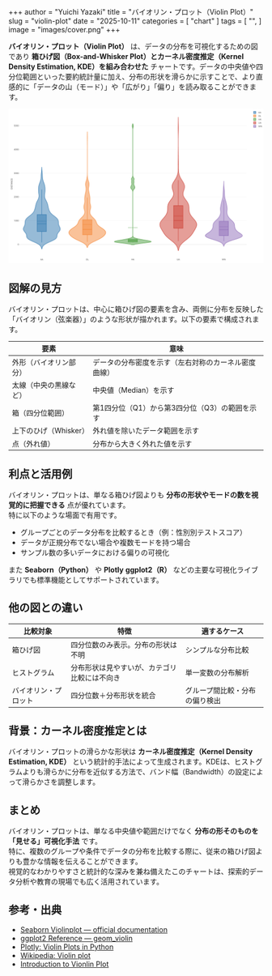 +++
author = "Yuichi Yazaki"
title = "バイオリン・プロット（Violin Plot）"
slug = "violin-plot"
date = "2025-10-11"
categories = [
    "chart"
]
tags = [
    "",
]
image = "images/cover.png"
+++

**バイオリン・プロット（Violin Plot）** は、データの分布を可視化するための図であり **箱ひげ図（Box-and-Whisker Plot）とカーネル密度推定（Kernel Density Estimation, KDE）を組み合わせた** チャートです。データの中央値や四分位範囲といった要約統計量に加え、分布の形状を滑らかに示すことで、より直感的に「データの山（モード）」や「広がり」「偏り」を読み取ることができます。


<!--more-->

![](images/mainvisual.png)

## 図解の見方

バイオリン・プロットは、中心に箱ひげ図の要素を含み、両側に分布を反映した「バイオリン（弦楽器）」のような形状が描かれます。以下の要素で構成されます。

| 要素 | 意味 |
|------|------|
| 外形（バイオリン部分） | データの分布密度を示す（左右対称のカーネル密度曲線） |
| 太線（中央の黒線など） | 中央値（Median）を示す |
| 箱（四分位範囲） | 第1四分位（Q1）から第3四分位（Q3）の範囲を示す |
| 上下のひげ（Whisker） | 外れ値を除いたデータ範囲を示す |
| 点（外れ値） | 分布から大きく外れた値を示す |



## 利点と活用例

バイオリン・プロットは、単なる箱ひげ図よりも **分布の形状やモードの数を視覚的に把握できる** 点が優れています。  
特に以下のような場面で有用です。

- グループごとのデータ分布を比較するとき（例：性別別テストスコア）
- データが正規分布でない場合や複数モードを持つ場合
- サンプル数の多いデータにおける偏りの可視化

また **Seaborn（Python）** や **Plotly** **ggplot2（R）** などの主要な可視化ライブラリでも標準機能としてサポートされています。



## 他の図との違い

| 比較対象 | 特徴 | 適するケース |
|-----------|------|---------------|
| 箱ひげ図 | 四分位数のみ表示。分布の形状は不明 | シンプルな分布比較 |
| ヒストグラム | 分布形状は見やすいが、カテゴリ比較には不向き | 単一変数の分布解析 |
| バイオリン・プロット | 四分位数＋分布形状を統合 | グループ間比較・分布の偏り検出 |



## 背景：カーネル密度推定とは

バイオリン・プロットの滑らかな形状は **カーネル密度推定（Kernel Density Estimation, KDE）** という統計的手法によって生成されます。KDEは、ヒストグラムよりも滑らかに分布を近似する方法で、バンド幅（Bandwidth）の設定によって滑らかさを調整します。





## まとめ

バイオリン・プロットは、単なる中央値や範囲だけでなく **分布の形そのものを「見せる」可視化手法** です。  
特に、複数のグループや条件でデータの分布を比較する際に、従来の箱ひげ図よりも豊かな情報を伝えることができます。  
視覚的なわかりやすさと統計的な深みを兼ね備えたこのチャートは、探索的データ分析や教育の現場でも広く活用されています。



## 参考・出典

- [Seaborn Violinplot — official documentation](https://seaborn.pydata.org/generated/seaborn.violinplot.html)  
- [ggplot2 Reference — geom_violin](https://ggplot2.tidyverse.org/reference/geom_violin.html)  
- [Plotly: Violin Plots in Python](https://plotly.com/python/violin/)  
- [Wikipedia: Violin plot](https://en.wikipedia.org/wiki/Violin_plot)
- [Introduction to Vionlin Plot](https://exploratory.io/note/kanaugust/Introduction-to-Vionlin-Plot-jAq8egs3VC/note_content/note.html)
